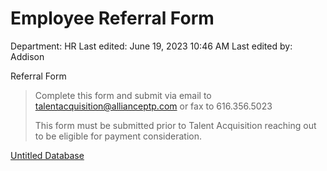 # Employee Referral Form

Department: HR
Last edited: June 19, 2023 10:46 AM
Last edited by: Addison

> 
> 

Referral Form

> Complete this form and submit via email to talentacquisition@allianceptp.com or fax to 616.356.5023
> 
> 
> This form must be submitted prior to Talent Acquisition reaching out to be eligible for payment consideration.
> 

[Untitled Database](Untitled%20Database%2012f7bbb71e014f339f1741420c4f93d8.csv)